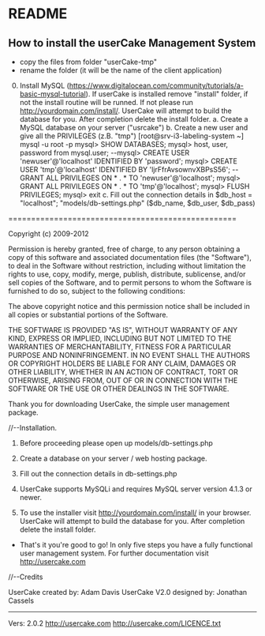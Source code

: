 README
======

How to install the userCake Management System
---------------------------------------------

- copy the files from folder "userCake-tmp"
- rename the folder (it will be the name of the client application)
0. Install MySQL (https://www.digitalocean.com/community/tutorials/a-basic-mysql-tutorial). If userCake is installed remove "install" folder, if not the install routine will be runned. If not please run http://yourdomain.com/install/. UserCake will attempt to build the database for you. After completion delete the install folder.
a. Create a MySQL database on your server ("usrcake")
b. Create a new user and give all the PRIVILEGES (z.B. "tmp")
	[root@srv-i3-labeling-system ~] mysql -u root -p
	mysql> SHOW DATABASES;
	mysql> host, user, password from mysql.user;
	--mysql> CREATE USER 'newuser'@'localhost' IDENTIFIED BY 'password';
	mysql> CREATE USER 'tmp'@'localhost' IDENTIFIED BY 'ljrFfrAvsownvXBPsS56';
	--GRANT ALL PRIVILEGES ON * . * TO 'newuser'@'localhost';
	mysql> GRANT ALL PRIVILEGES ON * . * TO 'tmp'@'localhost';
	mysql> FLUSH PRIVILEGES;
	mysql> exit
c. Fill out the connection details in $db_host = "localhost"; "models/db-settings.php" ($db_name, $db_user, $db_pass)

==================================================

Copyright (c) 2009-2012

Permission is hereby granted, free of charge, to any person obtaining a copy
of this software and associated documentation files (the "Software"), to deal
in the Software without restriction, including without limitation the rights
to use, copy, modify, merge, publish, distribute, sublicense, and/or sell
copies of the Software, and to permit persons to whom the Software is
furnished to do so, subject to the following conditions:

The above copyright notice and this permission notice shall be included in
all copies or substantial portions of the Software.

THE SOFTWARE IS PROVIDED "AS IS", WITHOUT WARRANTY OF ANY KIND, EXPRESS OR
IMPLIED, INCLUDING BUT NOT LIMITED TO THE WARRANTIES OF MERCHANTABILITY,
FITNESS FOR A PARTICULAR PURPOSE AND NONINFRINGEMENT. IN NO EVENT SHALL THE
AUTHORS OR COPYRIGHT HOLDERS BE LIABLE FOR ANY CLAIM, DAMAGES OR OTHER
LIABILITY, WHETHER IN AN ACTION OF CONTRACT, TORT OR OTHERWISE, ARISING FROM,
OUT OF OR IN CONNECTION WITH THE SOFTWARE OR THE USE OR OTHER DEALINGS IN
THE SOFTWARE.


Thank you for downloading UserCake, the simple user management package.

//--Installation.

1. Before proceeding please open up models/db-settings.php

2. Create a database on your server / web hosting package.

3. Fill out the connection details in db-settings.php

4. UserCake supports MySQLi and requires MySQL server version 4.1.3 or newer.

5. To use the installer visit http://yourdomain.com/install/ in your browser. UserCake will attempt to build the database for you. After completion
   delete the install folder.

-  That's it you're good to go! In only five steps you have a fully functional user management system.
   For further documentation visit http://usercake.com

//--Credits

UserCake created by: Adam Davis
UserCake V2.0 designed by: Jonathan Cassels

---------------------------------------------------------------

Vers: 2.0.2
http://usercake.com
http://usercake.com/LICENCE.txt
